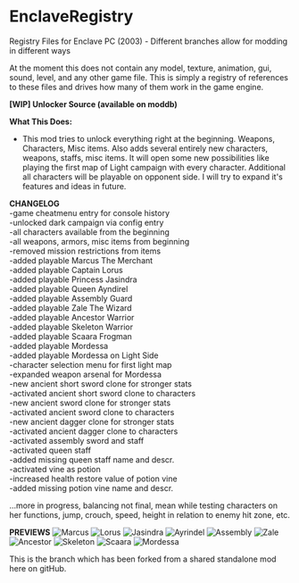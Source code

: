 # EnclaveRegistry
Registry Files for Enclave PC (2003) - Different branches allow for modding in different ways

At the moment this does not contain any model, texture, animation, gui, sound, level, and any other game file. 
This is simply a registry of references to these files and drives how many of them work in the game engine. 


**[WIP] Unlocker Source (available on moddb)**

**What This Does:**
- This mod tries to unlock everything right at the beginning. Weapons, Characters, Misc items. Also adds several entirely new characters, weapons, staffs, misc items.
It will open some new possibilities like playing the first map of Light campaign with every character. Additional all characters will be playable on opponent side.
I will try to expand it's features and ideas in future.

**CHANGELOG**<br/>
-game cheatmenu entry for console history<br/>
-unlocked dark campaign via config entry<br/>
-all characters available from the beginning<br/>
-all weapons, armors, misc items from beginning<br/>
-removed mission restrictions from items<br/>
-added playable Marcus The Merchant<br/>
-added playable Captain Lorus<br/>
-added playable Princess Jasindra<br/>
-added playable Queen Ayndirel<br/>
-added playable Assembly Guard<br/>
-added playable Zale The Wizard<br/>
-added playable Ancestor Warrior<br/>
-added playable Skeleton Warrior<br/>
-added playable Scaara Frogman<br/>
-added playable Mordessa<br/>
-added playable Mordessa on Light Side<br/>
-character selection menu for first light map<br/>
-expanded weapon arsenal for Mordessa<br/>
-new ancient short sword clone for stronger stats<br/>
-activated ancient short sword clone to characters<br/>
-new ancient sword clone for stronger stats<br/>
-activated ancient sword clone to characters<br/>
-new ancient dagger clone for stronger stats<br/>
-activated ancient dagger clone to characters<br/>
-activated assembly sword and staff<br/>
-activated queen staff<br/>
-added missing queen staff name and descr.<br/>
-activated vine as potion<br/>
-increased health restore value of potion vine <br/>
-added missing potion vine name and descr.<br/>

...more in progress, balancing not final, mean while testing characters on her functions, jump, crouch, speed, height in relation to enemy hit zone, etc.

**PREVIEWS**
![Marcus](https://github.com/user-attachments/assets/cf2d6edf-9287-4f61-9399-08b057f96027)
![Lorus](https://github.com/user-attachments/assets/b5026fd9-f03b-4d84-ac5f-33a4d9e6c981)
![Jasindra](https://github.com/user-attachments/assets/0a492925-7d6d-4558-930d-cd0d9c3ad486)
![Ayrindel](https://github.com/user-attachments/assets/be90bab9-fb93-4caf-ba46-0ee578fe3b34)
![Assembly](https://github.com/user-attachments/assets/c171a545-6847-4e1f-ae0b-ffa7f6f0f93d)
![Zale](https://github.com/user-attachments/assets/205fab04-88da-45a7-a5af-91ae41b24991)
![Ancestor](https://github.com/user-attachments/assets/b8698db3-7c74-435b-b547-1870d953edea)
![Skeleton](https://github.com/user-attachments/assets/b767b617-baa3-4b28-9f67-9006b89ea276)
![Scaara](https://github.com/user-attachments/assets/8b578745-3b7a-42f3-ace4-fafeab37503d)
![Mordessa](https://github.com/user-attachments/assets/f6420907-cbc2-403d-b338-a6a21b115f58)

This is the branch which has been forked from a shared standalone mod here on gitHub.

